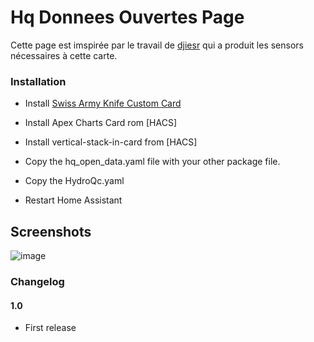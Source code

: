 # Hq Donnees Ouvertes Page

Cette page est imspirée par le travail de [djiesr](https://github.com/djiesr/Hydro-Quebec_Open_Data) qui a produit les sensors nécessaires à cette carte.

### Installation

- Install [Swiss Army Knife Custom Card](https://github.com/amoebelabs/swiss-army-knife-card/)
- Install Apex Charts Card rom [HACS]
- Install vertical-stack-in-card from [HACS]
- Copy the hq_open_data.yaml file with your other package file.
- Copy the HydroQc.yaml

- Restart Home Assistant

## Screenshots

![image](https://user-images.githubusercontent.com/83040228/218549829-dbc3f900-81db-457d-a757-b53aa54741fb.jpeg)

### Changelog
#### 1.0
- First release

